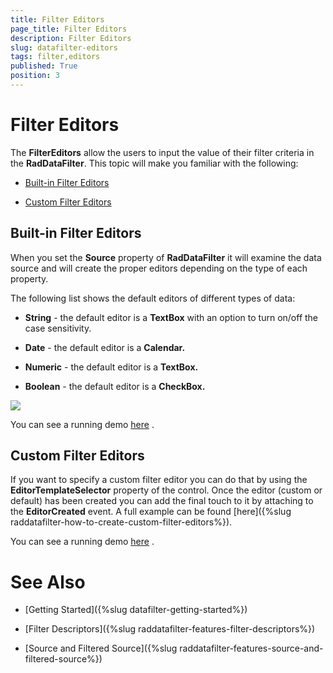 ```yaml
---
title: Filter Editors
page_title: Filter Editors
description: Filter Editors
slug: datafilter-editors
tags: filter,editors
published: True
position: 3
---
```


# Filter Editors



The __FilterEditors__ allow the users to input the value of their filter criteria in the __RadDataFilter__. This topic will make you familiar with the following:

* [Built-in Filter Editors](#built-in-filter-editors)

* [Custom Filter Editors](#custom-filter-editors)

## Built-in Filter Editors

When you set the __Source__ property of __RadDataFilter__ it will examine the data source and will create the proper editors depending on the type of each property.

The following list shows the default editors of different types of data:

* __String__ - the default editor is a __TextBox__ with an option to turn on/off the case sensitivity.

* __Date__ - the default editor is a __Calendar.__

* __Numeric__ - the default editor is a __TextBox.__

* __Boolean__ - the default editor is a __CheckBox.__

 ![](images/RadDataFilter_Features_FilterEditors_01.png)

You can see a running demo [here](http://demos.telerik.com/silverlight/#DataFilter/DefaultEditors)
          . 

## Custom Filter Editors

If you want to specify a custom filter editor you can do that by using the __EditorTemplateSelector__ property of the control. Once the editor (custom or default) has been created you can add the final touch to it by attaching to the __EditorCreated__ event. A full example can be found [here]({%slug raddatafilter-how-to-create-custom-filter-editors%}).

You can see a running demo [here](http://demos.telerik.com/silverlight/#DataFilter/CustomEditors)
          . 

# See Also

 * [Getting Started]({%slug datafilter-getting-started%})

 * [Filter Descriptors]({%slug raddatafilter-features-filter-descriptors%})

 * [Source and Filtered Source]({%slug raddatafilter-features-source-and-filtered-source%})

